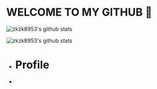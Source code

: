 <h1> WELCOME TO MY GITHUB 🙏 </h1>

![zkzk8953's github stats](https://github-readme-stats.vercel.app/api?username=zkzk8953&show_icons=true)

![zkzk8953's github stats](https://github-readme-stats.vercel.app/api/top-langs/?username=zkzk8953&show_icons=true&hide_border=true&title_color=004386&icon_color=004386&layout=compact)


<ul>
  <li>
    <h1>Profile</h1>
  </li>
  <li>
  </li>

</ul>





<!--
**zkzk8953/zkzk8953** is a ✨ _special_ ✨ repository because its `README.md` (this file) appears on your GitHub profile.

Here are some ideas to get you started:

- 🔭 I’m currently working on ...
- 🌱 I’m currently learning ...
- 👯 I’m looking to collaborate on ...
- 🤔 I’m looking for help with ...
- 💬 Ask me about ...
- 📫 How to reach me: ...
- 😄 Pronouns: ...
- ⚡ Fun fact: ...
-->

